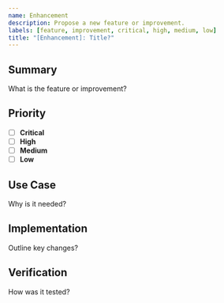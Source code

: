 ```yaml
---
name: Enhancement
description: Propose a new feature or improvement.
labels: [feature, improvement, critical, high, medium, low]
title: "[Enhancement]: Title?"
---
```


## Summary

What is the feature or improvement?

## Priority

- [ ] **Critical**
- [ ] **High**
- [ ] **Medium**
- [ ] **Low**

## Use Case

Why is it needed?

## Implementation

Outline key changes?

## Verification

How was it tested?
